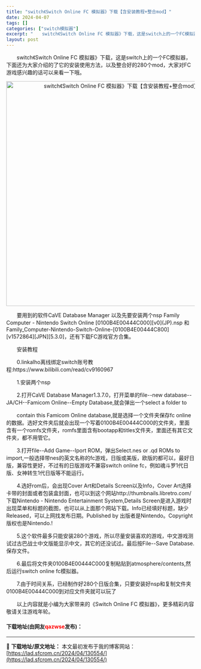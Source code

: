 ```yaml
---
title: "switch《Switch Online FC 模拟器》下载【含安装教程+整合mod】"
date: 2024-04-07
tags: []
categories: ["switch模拟器"]
excerpt: "　　switch《Switch Online FC 模拟器》下载，这是switch上的一个FC模拟器，下面还为大家介绍的了它的安装使用方法，以及整合好的280个mod，大家对FC游戏感兴趣的话可以来看一下哦。 　　要用到的软件CaVE Database Manager 以及先要安装两个nsp Fam&hellip;"
layout: post
---
```


 <p>　　switch《Switch Online FC 模拟器》下载，这是switch上的一个FC模拟器，下面还为大家介绍的了它的安装使用方法，以及整合好的280个mod，大家对FC游戏感兴趣的话可以来看一下哦。</p> <p align="center"><img align="" border="0" src="https://lad.sfcrom.cn/wp-content/uploads/2024/04/20240407_66121ee67626d.webp" width="600" alt="switch《Switch Online FC 模拟器》下载【含安装教程+整合mod】" /></p> <p>　　要用到的软件CaVE Database Manager 以及先要安装两个nsp Family Computer - Nintendo Switch Online [0100B4E00444C000][v0](JP).nsp 和 Family_Computer-Nintendo-Switch-Online-[0100B4E00444C800][v1572864][JPN][5.3.0]，还有下载FC游戏官方合集。</p> <p>　　安装教程</p> <p>　　0.linkalho离线绑定switch账号教程:https://www.bilibili.com/read/cv9160967</p> <p>　　1.安装两个nsp</p> <p>　　2.打开CaVE Database Manager1.3.7.0，打开菜单的file--new database--JA/CH--Famicom Online--Empty Database,就会弹出一个select a folder to</p> <p>　　contain this Famicom Online database,就是选择一个文件夹保存fc online 的数据。选好文件夹后就会出现一个写着0100B4E00444C000的文件夹，里面含有一个romfs文件夹，romfs里面含有bootapp和titles文件夹，里面还有其它文件夹，都不用管它。</p> <p>　　3.打开file--Add Game--Iport ROM，弹出Select.nes or .qd ROMs to import,一般选择带nes的英文名称的fc游戏，日版或美版，欧版的都可以，最好日版，兼容性更好，不过有的日版游戏不兼容switch online fc，例如魂斗罗1代日版、女神转生1代日版等不能运行。</p> <p>　　4.选好rom后，会出现Cover Art和Details Screen以及Info，Cover Art选择卡带的封面或者包装盒封面，也可以到这个网站http://thumbnails.libretro.com/下载Nintendo - Nintendo Entertainment System,Details Screen是进入游戏时出现菜单和标题的截图，也可以从上面那个网站下载。Info已经填好标题，缺少Released，可以上网找发布日期。Published by 出版者是Nintendo。Copyright版权也是Nintendo.!</p> <p>　　5.这个软件最多只能安装280个游戏，所以尽量安装喜欢的游戏，中文游戏测试过古巴战士中文版能显示中文，其它的还没试过。最后按File--Save Database.保存文件。</p> <p>　　6.最后将文件夹0100B4E00444C000复制粘贴到atmosphere/contents,然后运行switch online fc模拟器。</p> <p>　　7.由于时间关系，已经制作好280个日版合集，只要安装好nsp和复制文件夹0100B4E00444C000到对应文件夹就可以玩了</p> <p>　　以上内容就是小编为大家带来的《Switch Online FC 模拟器》，更多精彩内容敬请关注游戏年轮。</p> <p><h4>下载地址(由网友<font color="red">qazwse</font>发布)：</h4></p> 

---
📖 **下载地址/原文地址：** 本文最初发布于我的博客网站：[https://lad.sfcrom.cn/2024/04/130554/](https://lad.sfcrom.cn/2024/04/130554/)
